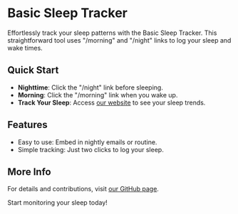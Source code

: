 # Basic Sleep Tracker

Effortlessly track your sleep patterns with the Basic Sleep Tracker. This straightforward tool uses "/morning" and "/night" links to log your sleep and wake times.

## Quick Start
- **Nighttime**: Click the "/night" link before sleeping.
- **Morning**: Click the "/morning" link when you wake up.
- **Track Your Sleep**: Access [our website](https://good-night-no-devices.vercel.app/) to see your sleep trends.

## Features
- Easy to use: Embed in nightly emails or routine.
- Simple tracking: Just two clicks to log your sleep.

## More Info
For details and contributions, visit [our GitHub page](https://github.com/albertcai101/good-night-no-devices).

Start monitoring your sleep today!